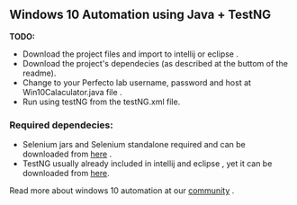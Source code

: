 ## Windows 10 Automation using Java + TestNG

**TODO:**
- Download the project files and import to intellij or eclipse .
- Download the project's dependecies (as described at the buttom of the readme). 
- Change to your Perfecto lab username, password and host at Win10Calaculator.java file . 
- Run using testNG from the testNG.xml file.

### Required dependecies: 
- Selenium jars and Selenium standalone required and can be downloaded from [here](http://www.seleniumhq.org/download/) .
- TestNG usually already included in intellij and eclipse , yet it can be downloaded from [here](http://testng.org/doc/download.html). 

Read more about windows 10 automation at our [community](https://community.perfectomobile.com/posts/1199190-windows-10-testing-on-surface-pro) .
